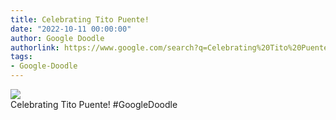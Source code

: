 ```yaml
---
title: Celebrating Tito Puente!
date: "2022-10-11 00:00:00"
author: Google Doodle
authorlink: https://www.google.com/search?q=Celebrating%20Tito%20Puente!
tags:
- Google-Doodle
---
```

<img src="https://www.google.com/logos/doodles/2022/celebrating-tito-puente-6753651837109513-l.png" referrerpolicy="no-referrer"><br>Celebrating Tito Puente! #GoogleDoodle